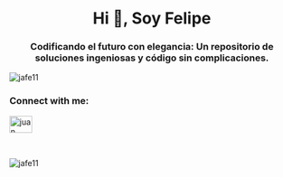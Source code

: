 <h1 align="center">Hi 👋, Soy Felipe</h1>
<h3 align="center">Codificando el futuro con elegancia: Un repositorio de soluciones ingeniosas y código sin complicaciones.</h3>

<p align="left"> <img src="https://komarev.com/ghpvc/?username=jafe11&label=Profile%20views&color=0e75b6&style=flat" alt="jafe11" /> </p>

<h3 align="left">Connect with me:</h3>
<p align="left">
<a href="https://linkedin.com/in/juan felipe lopez barreto" target="blank"><img align="center" src="https://raw.githubusercontent.com/rahuldkjain/github-profile-readme-generator/master/src/images/icons/Social/linked-in-alt.svg" alt="juan felipe lopez barreto" height="30" width="40" /></a>
</p>
<br>
<p><img align="center" src="https://github-readme-stats.vercel.app/api/top-langs?username=jafe11&show_icons=true&locale=en&layout=compact" alt="jafe11" /></p>
